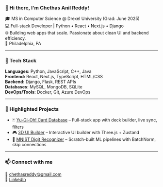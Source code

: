### 👋 Hi there, I'm Chethas Anil Reddy!

🎓 MS in Computer Science @ Drexel University (Grad: June 2025)  
💻 Full-stack Developer | Python • React • Next.js • Django  
🌐 Building web apps that scale. Passionate about clean UI and backend efficiency.  
📍 Philadelphia, PA  

---

### 🔧 Tech Stack

**Languages:** Python, JavaScript, C++, Java  
**Frontend:** React, Next.js, TypeScript, HTML/CSS  
**Backend:** Django, Flask, REST APIs  
**Databases:** MySQL, MongoDB, SQLite  
**DevOps/Tools:** Docker, Git, Azure DevOps  

---

### 📌 Highlighted Projects
- 🃏 [Yu-Gi-Oh! Card Database](https://github.com/ChethasReddy/TCG-Frontend) – Full-stack app with deck builder, live sync, filters  
- 🎮 [3D UI Builder](https://github.com/ChethasReddy/3D-UI-Builder) – Interactive UI builder with Three.js + Zustand  
- 🧠 [MNIST Digit Recognizer]([https://github.com/ChethasReddy/MNIST-Digit-Classifier](https://github.com/ChethasReddy/Handwritten-Digit-Recognition/tree/main)) – Scratch-built ML pipelines with BatchNorm, skip connections  

---

### 📫 Connect with me
📧 chethasreddy@gmail.com  
🔗 [LinkedIn](https://www.linkedin.com/in/chethas-anil-reddy) 

